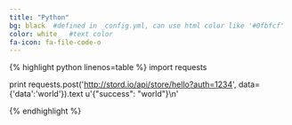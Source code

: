 ```yaml
---
title: "Python"
bg: black  #defined in _config.yml, can use html color like '#0fbfcf'
color: white   #text color
fa-icon: fa-file-code-o
---
```


{% highlight python linenos=table %}
import requests

print requests.post('http://stord.io/api/store/hello?auth=1234', data={'data':'world'}).text
u'{"success": "world"}\n'

{% endhighlight %}
